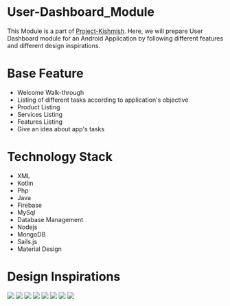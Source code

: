 # User-Dashboard_Module

This Module is a part of [Project-Kishmish](https://github.com/kiwismedia/Project-Kishmish). Here, we will prepare User Dashboard module for an Android Application by following different features and different design inspirations.

# Base Feature
- Welcome Walk-through
- Listing of different tasks according to application's objective
- Product Listing
- Services Listing
- Features Listing
- Give an idea about app's tasks

# Technology Stack
- XML
- Kotlin
- Php
- Java
- Firebase
- MySql
- Database Management
- Nodejs
- MongoDB
- Sails.js
- Material Design

# Design Inspirations

![](https://i.pinimg.com/236x/34/bd/e1/34bde18a7e767030f1f473347a8eb8dd.jpg) ![](https://i.pinimg.com/236x/2f/e8/97/2fe8973c9549c7794207171b657743ba.jpg) ![](https://i.pinimg.com/236x/6a/2c/14/6a2c14eec9a3e96f343afec232649a26.jpg) ![](https://i.pinimg.com/236x/1c/f8/27/1cf8277944fe544c76d825739394e7e6.jpg) ![](https://i.pinimg.com/236x/2f/e8/97/2fe8973c9549c7794207171b657743ba.jpg) ![](https://i.pinimg.com/236x/6e/e3/1f/6ee31f9d68c4acd3b50b8c509106d0fe.jpg) ![](https://i.pinimg.com/236x/ba/f4/b1/baf4b12667b077fbb475731ac91b3ae0.jpg) ![](https://i.pinimg.com/236x/b3/3a/7e/b33a7e74334ef38ac7d59f3b5633d718.jpg)
